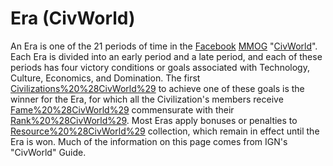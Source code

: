 # Era (CivWorld)

An Era is one of the 21 periods of time in the [Facebook](Facebook) [MMOG](MMOG) "[CivWorld](CivWorld)". Each Era is divided into an early period and a late period, and each of these periods has four victory conditions or goals associated with Technology, Culture, Economics, and Domination. The first [Civilizations%20%28CivWorld%29](Civilization) to achieve one of these goals is the winner for the Era, for which all the Civilization's members receive [Fame%20%28CivWorld%29](Fame) commensurate with their [Rank%20%28CivWorld%29](rank). Most Eras apply bonuses or penalties to [Resource%20%28CivWorld%29](Resource) collection, which remain in effect until the Era is won.
Much of the information on this page comes from IGN's "CivWorld" Guide.